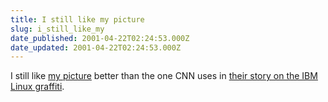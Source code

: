 ```yaml
---
title: I still like my picture
slug: i_still_like_my
date_published: 2001-04-22T02:24:53.000Z
date_updated: 2001-04-22T02:24:53.000Z
---
```


I still like [my picture](/index.php?blogarch/2001_04_01_archive.php#3265768) better than the one CNN uses in [their story on the IBM Linux graffiti](http://www.cnn.com/2001/TECH/industry/04/19/ibm.guerilla.idg/index.html?s=8).
